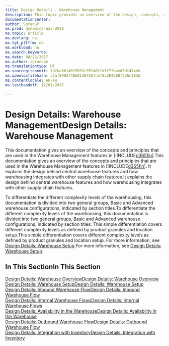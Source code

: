 ```yaml
---
title: Design Details - Warehouse Management
description: This topic provides an overview of the design, concepts, and principles behind the Warehouse Management features in [!INCLUDE[d365fin](includes/d365fin_md.md)].
documentationcenter: 
author: SorenGP
ms.prod: dynamics-nav-2018
ms.topic: article
ms.devlang: na
ms.tgt_pltfrm: na
ms.workload: na
ms.search.keywords: 
ms.date: 08/23/2017
ms.author: sgroespe
ms.translationtype: HT
ms.sourcegitcommit: 1dfba8b14019991c95f40ffd5f7fbaed5df414eb
ms.openlocfilehash: c2af8902f40b01307557cef0c284308f226c183d
ms.contentlocale: en-au
ms.lasthandoff: 12/01/2017

---
```

# <a name="design-details-warehouse-management"></a><span data-ttu-id="2fb44-103">Design Details: Warehouse Management</span><span class="sxs-lookup"><span data-stu-id="2fb44-103">Design Details: Warehouse Management</span></span>
<span data-ttu-id="2fb44-104">This documentation gives an overview of the concepts and principles that are used in the Warehouse Management features in [!INCLUDE[d365fin](includes/d365fin_md.md)].</span><span class="sxs-lookup"><span data-stu-id="2fb44-104">This documentation gives an overview of the concepts and principles that are used in the Warehouse Management features in [!INCLUDE[d365fin](includes/d365fin_md.md)].</span></span> <span data-ttu-id="2fb44-105">It explains the design behind central warehouse features and how warehousing integrates with other supply chain features.</span><span class="sxs-lookup"><span data-stu-id="2fb44-105">It explains the design behind central warehouse features and how warehousing integrates with other supply chain features.</span></span>  

<span data-ttu-id="2fb44-106">To differentiate the different complexity levels of the warehousing, this documentation is divided into two general groups, Basic and Advanced warehouse configurations, indicated by section titles.</span><span class="sxs-lookup"><span data-stu-id="2fb44-106">To differentiate the different complexity levels of the warehousing, this documentation is divided into two general groups, Basic and Advanced warehouse configurations, indicated by section titles.</span></span> <span data-ttu-id="2fb44-107">This simple differentiation covers different complexity levels as defined by product granules and location setup.</span><span class="sxs-lookup"><span data-stu-id="2fb44-107">This simple differentiation covers different complexity levels as defined by product granules and location setup.</span></span> <span data-ttu-id="2fb44-108">For more information, see [Design Details: Warehouse Setup](design-details-warehouse-setup.md).</span><span class="sxs-lookup"><span data-stu-id="2fb44-108">For more information, see [Design Details: Warehouse Setup](design-details-warehouse-setup.md).</span></span>  

## <a name="in-this-section"></a><span data-ttu-id="2fb44-109">In This Section</span><span class="sxs-lookup"><span data-stu-id="2fb44-109">In This Section</span></span>  
[<span data-ttu-id="2fb44-110">Design Details: Warehouse Overview</span><span class="sxs-lookup"><span data-stu-id="2fb44-110">Design Details: Warehouse Overview</span></span>](design-details-warehouse-overview.md)  
[<span data-ttu-id="2fb44-111">Design Details: Warehouse Setup</span><span class="sxs-lookup"><span data-stu-id="2fb44-111">Design Details: Warehouse Setup</span></span>](design-details-warehouse-setup.md)  
[<span data-ttu-id="2fb44-112">Design Details: Inbound Warehouse Flow</span><span class="sxs-lookup"><span data-stu-id="2fb44-112">Design Details: Inbound Warehouse Flow</span></span>](design-details-inbound-warehouse-flow.md)  
[<span data-ttu-id="2fb44-113">Design Details: Internal Warehouse Flows</span><span class="sxs-lookup"><span data-stu-id="2fb44-113">Design Details: Internal Warehouse Flows</span></span>](design-details-internal-warehouse-flows.md)  
[<span data-ttu-id="2fb44-114">Design Details: Availability in the Warehouse</span><span class="sxs-lookup"><span data-stu-id="2fb44-114">Design Details: Availability in the Warehouse</span></span>](design-details-availability-in-the-warehouse.md)  
[<span data-ttu-id="2fb44-115">Design Details: Outbound Warehouse Flow</span><span class="sxs-lookup"><span data-stu-id="2fb44-115">Design Details: Outbound Warehouse Flow</span></span>](design-details-outbound-warehouse-flow.md)  
[<span data-ttu-id="2fb44-116">Design Details: Integration with Inventory</span><span class="sxs-lookup"><span data-stu-id="2fb44-116">Design Details: Integration with Inventory</span></span>](design-details-integration-with-inventory.md)

